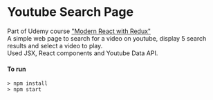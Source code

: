# Youtube Search Page

Part of Udemy course ["Modern React with Redux"](https://www.udemy.com/react-redux/)<br>
A simple web page to search for a video on youtube, display 5 search results and select a video to play.<br>
Used JSX, React components and Youtube Data API.

#### To run
```
> npm install
> npm start
```

